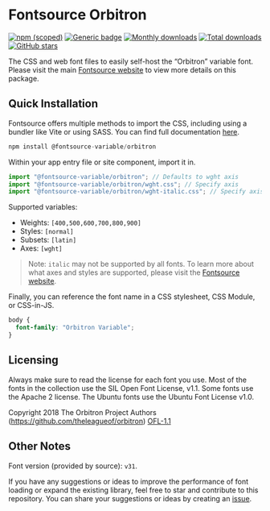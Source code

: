 # Fontsource Orbitron

[![npm (scoped)](https://img.shields.io/npm/v/@fontsource-variable/orbitron?color=brightgreen)](https://www.npmjs.com/package/@fontsource-variable/orbitron) [![Generic badge](https://img.shields.io/badge/fontsource-passing-brightgreen)](https://github.com/fontsource/fontsource) [![Monthly downloads](https://badgen.net/npm/dm/@fontsource-variable/orbitron)](https://github.com/fontsource/fontsource) [![Total downloads](https://badgen.net/npm/dt/@fontsource-variable/orbitron)](https://github.com/fontsource/fontsource) [![GitHub stars](https://img.shields.io/github/stars/fontsource/fontsource.svg?style=social&label=Star)](https://github.com/fontsource/fontsource/stargazers)

The CSS and web font files to easily self-host the “Orbitron” variable font. Please visit the main [Fontsource website](https://fontsource.org/fonts/orbitron) to view more details on this package.

## Quick Installation

Fontsource offers multiple methods to import the CSS, including using a bundler like Vite or using SASS. You can find full documentation [here](https://fontsource.org/docs/getting-started/introduction).

```javascript
npm install @fontsource-variable/orbitron
```

Within your app entry file or site component, import it in.

```javascript
import "@fontsource-variable/orbitron"; // Defaults to wght axis
import "@fontsource-variable/orbitron/wght.css"; // Specify axis
import "@fontsource-variable/orbitron/wght-italic.css"; // Specify axis and style
```

Supported variables:
- Weights: `[400,500,600,700,800,900]`
- Styles: `[normal]`
- Subsets: `[latin]`
- Axes: `[wght]`

> Note: `italic` may not be supported by all fonts. To learn more about what axes and styles are supported, please visit the [Fontsource website](https://fontsource.org/fonts/orbitron).

Finally, you can reference the font name in a CSS stylesheet, CSS Module, or CSS-in-JS.

```css
body {
  font-family: "Orbitron Variable";
}
```

## Licensing
Always make sure to read the license for each font you use. Most of the fonts in the collection use the SIL Open Font License, v1.1. Some fonts use the Apache 2 license. The Ubuntu fonts use the Ubuntu Font License v1.0.

Copyright 2018 The Orbitron Project Authors (https://github.com/theleagueof/orbitron)
[OFL-1.1](https://openfontlicense.org)

## Other Notes
Font version (provided by source): `v31`.

If you have any suggestions or ideas to improve the performance of font loading or expand the existing library, feel free to star and contribute to this repository. You can share your suggestions or ideas by creating an [issue](https://github.com/fontsource/fontsource/issues).